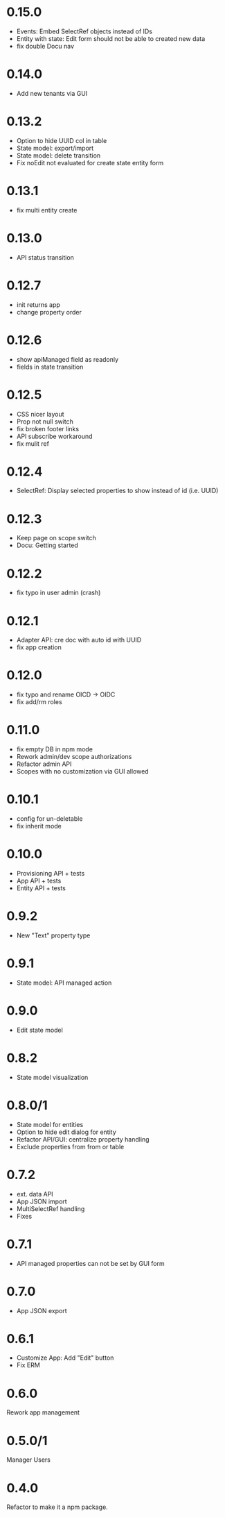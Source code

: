 # 0.15.0
- Events: Embed SelectRef objects instead of IDs
- Entity with state: Edit form should not be able to created new data
- fix double Docu nav

# 0.14.0
- Add new tenants via GUI

# 0.13.2
- Option to hide UUID col in table
- State model: export/import
- State model: delete transition
- Fix noEdit not evaluated for create state entity form

# 0.13.1
- fix multi entity create 

# 0.13.0
- API status transition

# 0.12.7
- init returns app
- change property order

# 0.12.6
- show apiManaged field as readonly
- fields in state transition

# 0.12.5
- CSS nicer layout
- Prop not null switch
- fix broken footer links
- API subscribe workaround
- fix mulit ref

# 0.12.4
- SelectRef: Display selected properties to show instead of id (i.e. UUID)

# 0.12.3
- Keep page on scope switch
- Docu: Getting started

# 0.12.2
- fix typo in user admin (crash)

# 0.12.1
- Adapter API: cre doc with auto id with UUID
- fix app creation

# 0.12.0
- fix typo and rename OICD -> OIDC
- fix add/rm roles

# 0.11.0
- fix empty DB in npm mode
- Rework admin/dev scope authorizations
- Refactor admin API
- Scopes with no customization via GUI allowed

# 0.10.1
- config for un-deletable
- fix inherit mode

# 0.10.0
- Provisioning API + tests
- App API + tests
- Entity API + tests

# 0.9.2
- New "Text" property type

# 0.9.1
- State model: API managed action 

# 0.9.0
- Edit state model

# 0.8.2
- State model visualization

# 0.8.0/1
- State model for entities
- Option to hide edit dialog for entity
- Refactor API/GUI: centralize property handling
- Exclude properties from from or  table

# 0.7.2
- ext. data API
- App JSON import
- MultiSelectRef handling
- Fixes

# 0.7.1
- API managed properties can not be set by GUI form

# 0.7.0
- App JSON export

# 0.6.1
- Customize App: Add "Edit" button
- Fix ERM

# 0.6.0 

Rework app management

# 0.5.0/1

Manager Users

# 0.4.0

Refactor to make it a npm package.